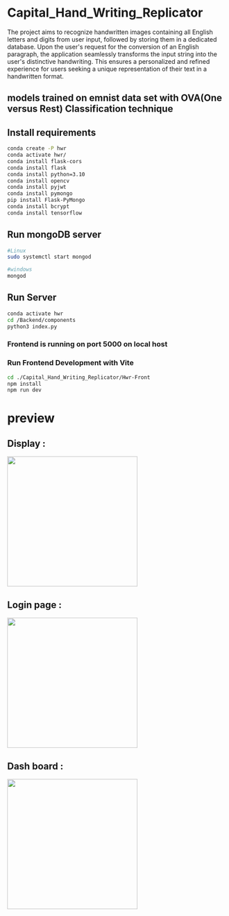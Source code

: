# Capital_Hand_Writing_Replicator

The project aims to recognize handwritten images containing all English letters and digits  from user input, followed by storing them in a dedicated database. Upon the user's request for the conversion of an English paragraph, the application seamlessly transforms the input string into the user's distinctive handwriting. This ensures a personalized and refined experience for users seeking a unique representation of their text in a handwritten format.

## models trained on emnist data set with OVA(One versus Rest) Classification technique

## Install requirements

```bash
conda create -P hwr
conda activate hwr/
conda install flask-cors
conda install flask
conda install python=3.10
conda install opencv
conda install pyjwt
conda install pymongo
pip install Flask-PyMongo
conda install bcrypt
conda install tensorflow
```
## Run mongoDB server 
```bash
#Linux
sudo systemctl start mongod
```
```bash
#windows
mongod
```
## Run Server
```bash
conda activate hwr
cd /Backend/components
python3 index.py
```
### Frontend is running on port 5000 on local host

### Run Frontend Development with Vite

```bash
cd ./Capital_Hand_Writing_Replicator/Hwr-Front
npm install
npm run dev
```
# preview 

## Display :

<img src="https://github.com/AGENTSJ/Hand_Writing_Replicator/assets/109428699/81e1754d-8bc1-458f-9b1d-16f9d559f1ef" height="300px"/>

## Login page :

<img src="https://github.com/AGENTSJ/Hand_Writing_Replicator/assets/109428699/ced72410-ac42-4e78-8d62-6420867c9c5c" height="300px">

## Dash board : 

<img src="https://github.com/AGENTSJ/Hand_Writing_Replicator/assets/109428699/5d1f2349-2182-453f-8066-5ffd56afbc07)" height="300px">

